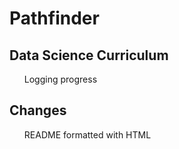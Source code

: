 <html>
<body>
    <h1>Pathfinder</h1>
        <h2>Data Science Curriculum</h2>
            <p>
                <ul>Logging progress</ul>
            </p>
        <h2>Changes</h2>
            <p>
                <ul>README formatted with HTML</ul>
            </p>
</body>
</html>
